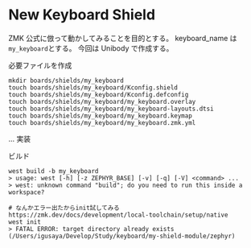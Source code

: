 # New Keyboard Shield

ZMK 公式に倣って動かしてみることを目的とする。
keyboard_name は`my_keyboard`とする。
今回は Unibody で作成する。

必要ファイルを作成

```
mkdir boards/shields/my_keyboard
touch boards/shields/my_keyboard/Kconfig.shield
touch boards/shields/my_keyboard/Kconfig.defconfig
touch boards/shields/my_keyboard/my_keyboard.overlay
touch boards/shields/my_keyboard/my_keyboard-layouts.dtsi
touch boards/shields/my_keyboard/my_keyboard.keymap
touch boards/shields/my_keyboard/my_keyboard.zmk.yml
```

... 実装

ビルド

```
west build -b my_keyboard
> usage: west [-h] [-z ZEPHYR_BASE] [-v] [-q] [-V] <command> ...
> west: unknown command "build"; do you need to run this inside a workspace?

# なんかエラー出たからinit試してみる    https://zmk.dev/docs/development/local-toolchain/setup/native
west init
> FATAL ERROR: target directory already exists (/Users/igusaya/Develop/Study/keyboard/my-shield-module/zephyr)
```

